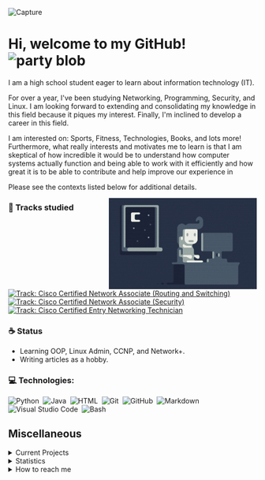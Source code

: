 ![Capture](https://user-images.githubusercontent.com/75497349/110739111-7f131280-826b-11eb-9bac-e41e05c4453f.PNG)

# Hi, welcome to my GitHub! <img width="30" src="https://emojis.slackmojis.com/emojis/images/1593555389/9579/blob_excited.gif?1593555389" alt="party blob" />

I am a high school student eager to learn about information technology (IT).

For over a year, I've been studying Networking, Programming, Security, and Linux. I am looking forward to extending and consolidating my knowledge in this field because 
it piques my interest. Finally, I'm inclined to develop a career in this field.

I am interested on: Sports, Fitness, Technologies, Books, and lots more! Furthermore, what really interests and motivates me to learn is that I am skeptical of how incredible it would be to understand how computer systems actually function and being able to work with it efficiently and how great it is to be able to contribute and help improve our experience in  

Please see the contexts listed below for additional details.

<img alt="Night Coding" src="https://raw.githubusercontent.com/AVS1508/AVS1508/master/assets/Night-Coding.gif" align="right"/>

### 🧠 Tracks studied 

<a href="https://www.credly.com/org/cisco/badge/cisco-certified-network-associate-routing-and-switching-ccna-routing-and-switching"><img src="https://images.credly.com/size/340x340/images/a31c0301-ff96-4cee-9435-0a4b40ce6e66/cisco_ccna_R_26S.png" alt="Track: Cisco Certified Network Associate (Routing and Switching)"
   title="Track: Cisco Certified Network Associate (Routing and Switching)" width="15%" /> </a> 
<a href="https://www.credly.com/org/cisco/badge/cisco-certified-network-associate-security-ccna-security"><img src="https://images.credly.com/size/340x340/images/23ae0d10-85d7-415a-a6c0-0e2919040628/cisco_ccna_security.png" alt="Track: Cisco Certified Network Associate (Security)"
   title="Track: Cisco Certified Network Associate (Security)" width="15%" /> </a>  
<a href="https://www.spitfire.co.uk/partners/overview/attachment/ccent-2/"><img src="https://www.spitfire.co.uk/wp-content/uploads/2018/07/CCENT-1.png" alt="Track: Cisco Certified Entry Networking Technician"
   title="Track: Cisco Certified Entry Networking Technician" width="15" /> </a>     

### ☕ Status

  - Learning OOP, Linux Admin, CCNP, and Network+. 
  - Writing articles as a hobby.

### 💻 Technologies:

![Python](https://img.shields.io/badge/-Python-05122A?style=flat&logo=python)&nbsp;
![Java](https://img.shields.io/badge/-Java-05122A?style=flat&logo=Java&logoColor=FFA518)&nbsp;
![HTML](https://img.shields.io/badge/-HTML-05122A?style=flat&logo=HTML5)&nbsp;
![Git](https://img.shields.io/badge/-Git-05122A?style=flat&logo=git)&nbsp;
![GitHub](https://img.shields.io/badge/-GitHub-05122A?style=flat&logo=github)&nbsp;
![Markdown](https://img.shields.io/badge/-Markdown-05122A?style=flat&logo=markdown)&nbsp;
![Visual Studio Code](https://img.shields.io/badge/-Visual%20Studio%20Code-05122A?style=flat&logo=visual-studio-code&logoColor=007ACC)&nbsp;
![Bash](https://img.shields.io/badge/-Shell_Script-05122A?style=flat&logo=gnu-bash)&nbsp;

## Miscellaneous

<details>
  <summary>Current Projects</summary>
  <h3><a href="https://github.com/FrancisIGP/CCNA-Document">CCNA Document (Project #1)</a><h4/>
  <h3><a href="https://github.com/FrancisIGP/Miscellaneous">Miscellaneous (Extra)</a><h4/>
</details>

<details>
  <summary>Statistics</summary>
  <br/>
  <a href="https://github.com/FrancisIGP/github-readme-stats"><img alt="FrancisIGP's GitHub Stats" src="https://github-readme-stats.vercel.app/api/?username=FrancisIGP&layout=compact&show_icons=true&include_all_commits=true&hide_border=true&theme=radical" /></a>
  <br/>
</details>

<details>
  <summary>How to reach me</summary>
  <h3><a href="https://twitter.com/Francis_IGP">Twitter Page</a><h3/>
  Discord ⇢ Francis#7904
</details>
